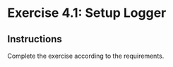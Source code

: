 # Exercise 4.1: Setup Logger

## Instructions

Complete the exercise according to the requirements.
